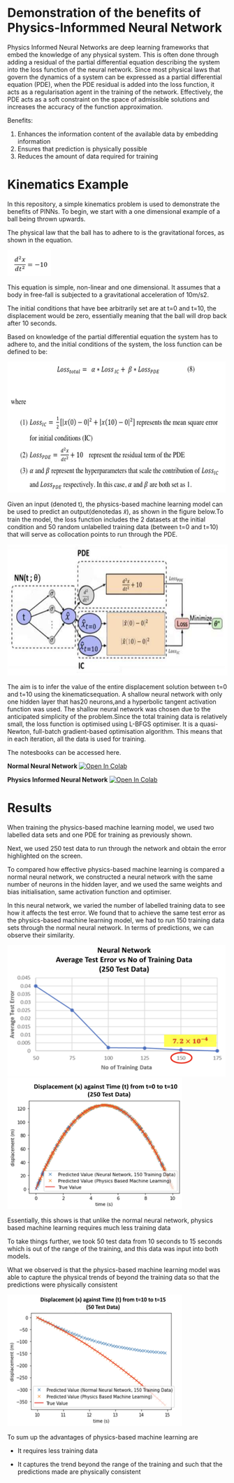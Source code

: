 # Demonstration of the benefits of Physics-Informmed Neural Network

Physics Informed Neural Networks are deep learning frameworks that embed the knowledge of any physical system. This is often done through adding a residual of the partial differential equation describing the system into the loss function of the neural network. Since most physical laws that govern the dynamics of a system can be expressed as a partial differential equation (PDE), when the PDE residual is added into the loss function, it acts as a regularisation agent in the training of the network. 
Effectively, the PDE acts as a soft constraint on the space of admissible solutions and increases the accuracy of the function approximation.

Benefits:
1. Enhances the information content of the available data by embedding information
2. Ensures that prediction is physically possible
3. Reduces the amount of data required for training

# Kinematics Example

In this repository, a simple kinematics problem is used to demonstrate the benefits of PINNs. 
To begin, we start with a one dimensional example of a ball being thrown upwards.

The physical law that the ball has to adhere to is the gravitational forces, as shown in the equation.

<img src="https://github.com/nicholassung97/DemonstrationofPINNs/blob/main/image/Screenshot%202022-09-22%20at%202.10.46%20PM.png" width="100" height="60" />

This equation is simple, non-linear and one dimensional. It assumes that a body in free-fall is subjected to a gravitational acceleration of 10m/s2.

The initial conditions that have bee arbitrarily set are at t=0 and t=10, the displacement would be zero, essentially meaning that the ball will drop back after 10 seconds. 

Based on knowledge of the partial differential equation the system has to adhere to, and the initial conditions of the system, the loss function can be defined to be:

<img src="https://github.com/nicholassung97/DemonstrationofPINNs/blob/main/image/Screenshot%202022-09-22%20at%202.20.15%20PM.png" width="500" height="300" />

Given an input (denoted t), the physics-based machine learning model can be used to predict an output(denotedas 𝑥̂), as shown in the figure below.To train the model, the loss function includes the 2 datasets at the initial condition and 50 random unlabelled training data (between t=0 and t=10) that will serve as collocation points to run through the PDE. 


<img src="https://github.com/nicholassung97/DemonstrationofPINNs/blob/main/image/Screenshot%202022-09-22%20at%202.20.32%20PM.png" width="600" height="300" />

The aim is to infer the value of the entire displacement solution between t=0 and t=10 using the kinematicsequation. A shallow neural network with only one hidden layer that has20 neurons,and a hyperbolic tangent activation function was used. The shallow neural network was chosen due to the anticipated simplicity of the problem.Since the total training data is relatively small, the loss function is optimised using L-BFGS optimiser. It is a quasi-Newton, full-batch gradient-based optimisation algorithm. This means that in each iteration, all the data is used for training. 

The notesbooks can be accessed here.

**Normal Neural Network**
[![Open In Colab](https://colab.research.google.com/assets/colab-badge.svg)](https://github.com/nicholassung97/DemonstrationofPINNs/blob/main/1D_Kinematics_without_physics_equation_final.ipynb)

**Physics Informed Neural Network**
[![Open In Colab](https://colab.research.google.com/assets/colab-badge.svg)](https://github.com/nicholassung97/DemonstrationofPINNs/blob/main/1D_Kinematics_with_physics_equation_final.ipynb)

# Results
When training the physics-based machine learning model, we used two labelled data sets and one PDE for training as previously shown.​

Next, we used 250 test data to run through the network and obtain the error highlighted on the screen. ​

To compared how effective physics-based machine learning is compared a normal neural network, we constructed a neural network with the same number of neurons in the hidden layer, and we used the same weights and bias initialisation, same activation function and optimiser. ​

In this neural network, we varied the number of labelled training data to see how it affects the test error. We found that to achieve the same test error as the physics-based machine learning model, we had to run 150 training data sets through the normal neural network. In terms of predictions, we can observe their similarity.​

<img src="https://github.com/nicholassung97/DemonstrationofPINNs/blob/main/image/Screenshot%202022-09-22%20at%202.37.55%20PM.png" width="500" height="300" />


<img src="https://github.com/nicholassung97/DemonstrationofPINNs/blob/main/image/Screenshot%202022-09-22%20at%202.38.12%20PM.png" width="400" height="300" />

Essentially, this shows is that unlike the normal neural network, physics based machine learning requires much less training data​


To take things further, we took 50 test data from 10 seconds to 15 seconds which is out of the range of the training, and this data was input into both models.​

What we observed is that the physics-based machine learning model was able to capture the physical trends of beyond the training data so that the predictions were physically consistent​

<img src="https://github.com/nicholassung97/DemonstrationofPINNs/blob/main/image/Screenshot%202022-09-22%20at%202.38.41%20PM.png" width="400" height="300" />

To sum up the advantages of physics-based machine learning are​

- It requires less training data​

- It captures the trend beyond the range of the training and such that the predictions made are physically consistent​
